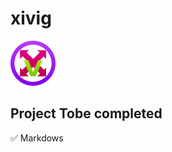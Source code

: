# xivig

![alt text](https://github.com/xivig/xivig/blob/master/src/assets/images/android-icon-72x72.png "Xivig Logo")


## Project Tobe completed
✅ Markdows
